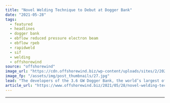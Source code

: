 ```yaml
---
title: "Novel Welding Technique to Debut at Dogger Bank"
date: "2021-05-28"
tags: 
  - featured
  - headlines
  - dogger bank
  - ebflow reduced pressure electron beam
  - ebflow rpeb
  - rapidweld
  - sif
  - welding
  - offshorewind
source: "offshorewind"
image_url: "https://cdn.offshorewind.biz/wp-content/uploads/sites/2/2021/05/28104004/RapidWeld.jpg"
image_fp: "/assets/img/post_thumbnails/27.jpg"
lead: "The developers of the 3.6 GW Dogger Bank, the world’s largest offshore wind farm,"
article_url: "https://www.offshorewind.biz/2021/05/28/novel-welding-technique-to-debut-at-dogger-bank/"
---
```


---
